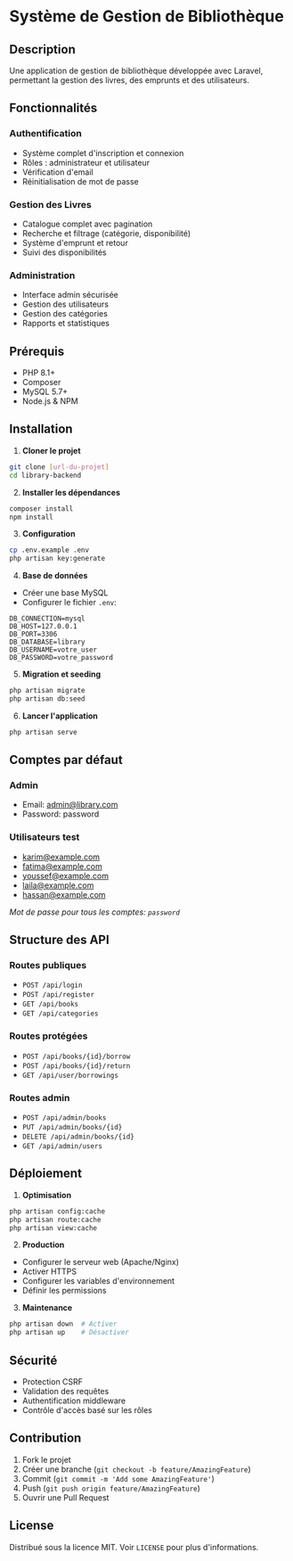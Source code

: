 # Système de Gestion de Bibliothèque

## Description
Une application de gestion de bibliothèque développée avec Laravel, permettant la gestion des livres, des emprunts et des utilisateurs.

## Fonctionnalités

### Authentification
- Système complet d'inscription et connexion
- Rôles : administrateur et utilisateur
- Vérification d'email
- Réinitialisation de mot de passe

### Gestion des Livres
- Catalogue complet avec pagination
- Recherche et filtrage (catégorie, disponibilité)
- Système d'emprunt et retour
- Suivi des disponibilités

### Administration
- Interface admin sécurisée
- Gestion des utilisateurs
- Gestion des catégories
- Rapports et statistiques

## Prérequis
- PHP 8.1+
- Composer
- MySQL 5.7+
- Node.js & NPM

## Installation

1. **Cloner le projet**
```bash
git clone [url-du-projet]
cd library-backend
```

2. **Installer les dépendances**
```bash
composer install
npm install
```

3. **Configuration**
```bash
cp .env.example .env
php artisan key:generate
```

4. **Base de données**
- Créer une base MySQL
- Configurer le fichier `.env`:
```env
DB_CONNECTION=mysql
DB_HOST=127.0.0.1
DB_PORT=3306
DB_DATABASE=library
DB_USERNAME=votre_user
DB_PASSWORD=votre_password
```

5. **Migration et seeding**
```bash
php artisan migrate
php artisan db:seed
```

6. **Lancer l'application**
```bash
php artisan serve
```

## Comptes par défaut

### Admin
- Email: admin@library.com
- Password: password

### Utilisateurs test
- karim@example.com
- fatima@example.com
- youssef@example.com
- laila@example.com
- hassan@example.com

*Mot de passe pour tous les comptes: `password`*

## Structure des API

### Routes publiques
- `POST /api/login`
- `POST /api/register`
- `GET /api/books`
- `GET /api/categories`

### Routes protégées
- `POST /api/books/{id}/borrow`
- `POST /api/books/{id}/return`
- `GET /api/user/borrowings`

### Routes admin
- `POST /api/admin/books`
- `PUT /api/admin/books/{id}`
- `DELETE /api/admin/books/{id}`
- `GET /api/admin/users`

## Déploiement

1. **Optimisation**
```bash
php artisan config:cache
php artisan route:cache
php artisan view:cache
```

2. **Production**
- Configurer le serveur web (Apache/Nginx)
- Activer HTTPS
- Configurer les variables d'environnement
- Définir les permissions

3. **Maintenance**
```bash
php artisan down  # Activer
php artisan up    # Désactiver
```

## Sécurité
- Protection CSRF
- Validation des requêtes
- Authentification middleware
- Contrôle d'accès basé sur les rôles

## Contribution
1. Fork le projet
2. Créer une branche (`git checkout -b feature/AmazingFeature`)
3. Commit (`git commit -m 'Add some AmazingFeature'`)
4. Push (`git push origin feature/AmazingFeature`)
5. Ouvrir une Pull Request

## License
Distribué sous la licence MIT. Voir `LICENSE` pour plus d'informations.

